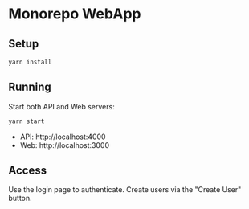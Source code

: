 # Monorepo WebApp

## Setup

```bash
yarn install
```

## Running

Start both API and Web servers:

```bash
yarn start
```

- API: http://localhost:4000
- Web: http://localhost:3000

## Access

Use the login page to authenticate. Create users via the "Create User" button.
